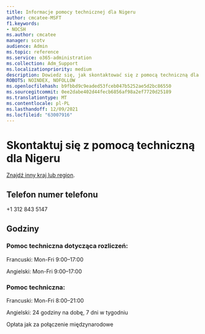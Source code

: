 ```yaml
---
title: Informacje pomocy technicznej dla Nigeru
author: cmcatee-MSFT
f1.keywords:
- NOCSH
ms.author: cmcatee
manager: scotv
audience: Admin
ms.topic: reference
ms.service: o365-administration
ms.collection: Adm_Support
ms.localizationpriority: medium
description: Dowiedz się, jak skontaktować się z pomocą techniczną dla swojego kraju lub regionu.
ROBOTS: NOINDEX, NOFOLLOW
ms.openlocfilehash: b9fbbd9c9eaded53fceb047b5252ae5d2bc86550
ms.sourcegitcommit: 0ee2dabe402d44fecb6856af98a2ef7720d25189
ms.translationtype: MT
ms.contentlocale: pl-PL
ms.lasthandoff: 12/09/2021
ms.locfileid: "63007916"
---
```

# <a name="contact-support-for-niger"></a>Skontaktuj się z pomocą techniczną dla Nigeru

[Znajdź inny kraj lub region](../get-help-support.md).

## <a name="phone-number"></a>Telefon numer telefonu
+1 312 843 5147

## <a name="hours"></a>Godziny
### <a name="billing-support"></a>Pomoc techniczna dotycząca rozliczeń:

Francuski: Mon-Fri 9:00–17:00

Angielski: Mon-Fri 9:00–17:00

### <a name="technical-support"></a>Pomoc techniczna:

Francuski: Mon-Fri 8:00–21:00

Angielski: 24 godziny na dobę, 7 dni w tygodniu

Opłata jak za połączenie międzynarodowe
